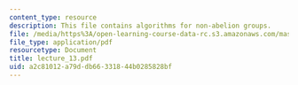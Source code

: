 ```yaml
---
content_type: resource
description: This file contains algorithms for non-abelion groups.
file: /media/https%3A/open-learning-course-data-rc.s3.amazonaws.com/mas-865j-quantum-information-science-spring-2006/a2c81012a79ddb66331844b0285828bf_lecture_13.pdf
file_type: application/pdf
resourcetype: Document
title: lecture_13.pdf
uid: a2c81012-a79d-db66-3318-44b0285828bf
---
```

